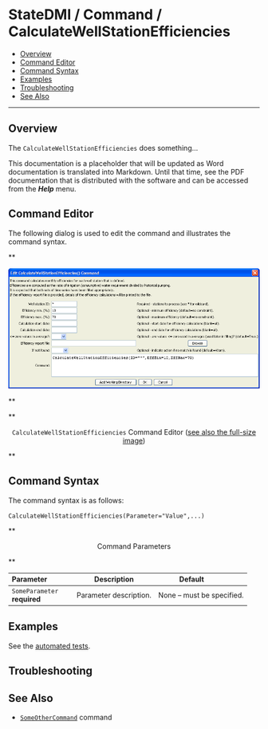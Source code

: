 # StateDMI / Command / CalculateWellStationEfficiencies #

* [Overview](#overview)
* [Command Editor](#command-editor)
* [Command Syntax](#command-syntax)
* [Examples](#examples)
* [Troubleshooting](#troubleshooting)
* [See Also](#see-also)

-------------------------

## Overview ##

The `CalculateWellStationEfficiencies` does something...

This documentation is a placeholder that will be updated as Word documentation is translated into Markdown.
Until that time, see the PDF documentation that is distributed with the software and can be accessed
from the ***Help*** menu.

## Command Editor ##

The following dialog is used to edit the command and illustrates the command syntax.

**<p style="text-align: center;">
![CalculateWellStationEfficiencies](CalculateWellStationEfficiencies.png)
</p>**

**<p style="text-align: center;">
`CalculateWellStationEfficiencies` Command Editor (<a href="../CalculateWellStationEfficiencies.png">see also the full-size image</a>)
</p>**

## Command Syntax ##

The command syntax is as follows:

```text
CalculateWellStationEfficiencies(Parameter="Value",...)
```
**<p style="text-align: center;">
Command Parameters
</p>**

| **Parameter**&nbsp;&nbsp;&nbsp;&nbsp;&nbsp;&nbsp;&nbsp;&nbsp;&nbsp;&nbsp;&nbsp;&nbsp; | **Description** | **Default**&nbsp;&nbsp;&nbsp;&nbsp;&nbsp;&nbsp;&nbsp;&nbsp;&nbsp;&nbsp; |
| --------------|-----------------|----------------- |
|`SomeParameter`<br>**required**|Parameter description.|None – must be specified.|

## Examples ##

See the [automated tests](https://github.com/OpenCDSS/cdss-app-statedmi-test/tree/master/test/regression/commands/CalculateWellStationEfficiencies).

## Troubleshooting ##

## See Also ##

* [`SomeOtherCommand`](../SomeOtherCommand/SomeOtherCommand) command
